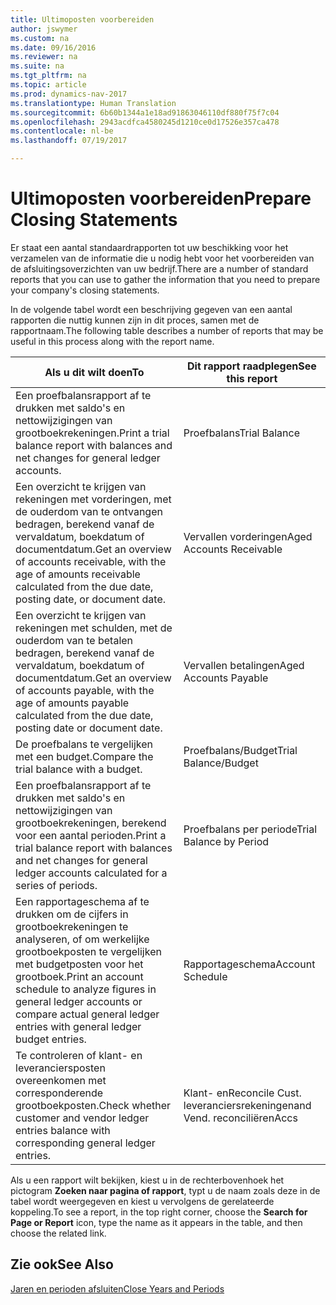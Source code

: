 ```yaml
---
title: Ultimoposten voorbereiden
author: jswymer
ms.custom: na
ms.date: 09/16/2016
ms.reviewer: na
ms.suite: na
ms.tgt_pltfrm: na
ms.topic: article
ms.prod: dynamics-nav-2017
ms.translationtype: Human Translation
ms.sourcegitcommit: 6b60b1344a1e18ad91863046110df880f75f7c04
ms.openlocfilehash: 2943acdfca4580245d1210ce0d17526e357ca478
ms.contentlocale: nl-be
ms.lasthandoff: 07/19/2017

---
```

# <a name="prepare-closing-statements"></a><span data-ttu-id="e8042-102">Ultimoposten voorbereiden</span><span class="sxs-lookup"><span data-stu-id="e8042-102">Prepare Closing Statements</span></span>
<span data-ttu-id="e8042-103">Er staat een aantal standaardrapporten tot uw beschikking voor het verzamelen van de informatie die u nodig hebt voor het voorbereiden van de afsluitingsoverzichten van uw bedrijf.</span><span class="sxs-lookup"><span data-stu-id="e8042-103">There are a number of standard reports that you can use to gather the information that you need to prepare your company's closing statements.</span></span>

<span data-ttu-id="e8042-104">In de volgende tabel wordt een beschrijving gegeven van een aantal rapporten die nuttig kunnen zijn in dit proces, samen met de rapportnaam.</span><span class="sxs-lookup"><span data-stu-id="e8042-104">The following table describes a number of reports that may be useful in this process along with the report name.</span></span>


|<span data-ttu-id="e8042-105">Als u dit wilt doen</span><span class="sxs-lookup"><span data-stu-id="e8042-105">To</span></span>     |<span data-ttu-id="e8042-106">Dit rapport raadplegen</span><span class="sxs-lookup"><span data-stu-id="e8042-106">See this report</span></span>       |
|-------|----------------------|
|<span data-ttu-id="e8042-107">Een proefbalansrapport af te drukken met saldo's en nettowijzigingen van grootboekrekeningen.</span><span class="sxs-lookup"><span data-stu-id="e8042-107">Print a trial balance report with balances and net changes for general ledger accounts.</span></span>|<span data-ttu-id="e8042-108">Proefbalans</span><span class="sxs-lookup"><span data-stu-id="e8042-108">Trial Balance</span></span>|
|<span data-ttu-id="e8042-109">Een overzicht te krijgen van rekeningen met vorderingen, met de ouderdom van te ontvangen bedragen, berekend vanaf de vervaldatum, boekdatum of documentdatum.</span><span class="sxs-lookup"><span data-stu-id="e8042-109">Get an overview of accounts receivable, with the age of amounts receivable calculated from the due date, posting date, or document date.</span></span>|<span data-ttu-id="e8042-110">Vervallen vorderingen</span><span class="sxs-lookup"><span data-stu-id="e8042-110">Aged Accounts Receivable</span></span>|
|<span data-ttu-id="e8042-111">Een overzicht te krijgen van rekeningen met schulden, met de ouderdom van te betalen bedragen, berekend vanaf de vervaldatum, boekdatum of documentdatum.</span><span class="sxs-lookup"><span data-stu-id="e8042-111">Get an overview of accounts payable, with the age of amounts payable calculated from the due date, posting date or document date.</span></span>|<span data-ttu-id="e8042-112">Vervallen betalingen</span><span class="sxs-lookup"><span data-stu-id="e8042-112">Aged Accounts Payable</span></span>|
|<span data-ttu-id="e8042-113">De proefbalans te vergelijken met een budget.</span><span class="sxs-lookup"><span data-stu-id="e8042-113">Compare the trial balance with a budget.</span></span>|<span data-ttu-id="e8042-114">Proefbalans/Budget</span><span class="sxs-lookup"><span data-stu-id="e8042-114">Trial Balance/Budget</span></span>|
|<span data-ttu-id="e8042-115">Een proefbalansrapport af te drukken met saldo's en nettowijzigingen van grootboekrekeningen, berekend voor een aantal perioden.</span><span class="sxs-lookup"><span data-stu-id="e8042-115">Print a trial balance report with balances and net changes for general ledger accounts calculated for a series of periods.</span></span>|<span data-ttu-id="e8042-116">Proefbalans per periode</span><span class="sxs-lookup"><span data-stu-id="e8042-116">Trial Balance by Period</span></span>|
|<span data-ttu-id="e8042-117">Een rapportageschema af te drukken om de cijfers in grootboekrekeningen te analyseren, of om werkelijke grootboekposten te vergelijken met budgetposten voor het grootboek.</span><span class="sxs-lookup"><span data-stu-id="e8042-117">Print an account schedule to analyze figures in general ledger accounts or compare actual general ledger entries with general ledger budget entries.</span></span>|<span data-ttu-id="e8042-118">Rapportageschema</span><span class="sxs-lookup"><span data-stu-id="e8042-118">Account Schedule</span></span>|
|<span data-ttu-id="e8042-119">Te controleren of klant- en leveranciersposten overeenkomen met corresponderende grootboekposten.</span><span class="sxs-lookup"><span data-stu-id="e8042-119">Check whether customer and vendor ledger entries balance with corresponding general ledger entries.</span></span>|<span data-ttu-id="e8042-120">Klant- en</span><span class="sxs-lookup"><span data-stu-id="e8042-120">Reconcile Cust.</span></span> <span data-ttu-id="e8042-121">leveranciersrekeningen</span><span class="sxs-lookup"><span data-stu-id="e8042-121">and Vend.</span></span> <span data-ttu-id="e8042-122">reconciliëren</span><span class="sxs-lookup"><span data-stu-id="e8042-122">Accs</span></span>|
<span data-ttu-id="e8042-123">Als u een rapport wilt bekijken, kiest u in de rechterbovenhoek het pictogram **Zoeken naar pagina of rapport**, typt u de naam zoals deze in de tabel wordt weergegeven en kiest u vervolgens de gerelateerde koppeling.</span><span class="sxs-lookup"><span data-stu-id="e8042-123">To see a report, in the top right corner, choose the **Search for Page or Report** icon, type the name as it appears in the table, and then choose the related link.</span></span>
## <a name="see-also"></a><span data-ttu-id="e8042-124">Zie ook</span><span class="sxs-lookup"><span data-stu-id="e8042-124">See Also</span></span>
[<span data-ttu-id="e8042-125">Jaren en perioden afsluiten</span><span class="sxs-lookup"><span data-stu-id="e8042-125">Close Years and Periods</span></span>](year-close-years-periods.md)

